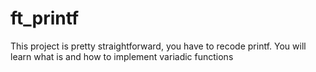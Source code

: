 # ft_printf
This project is pretty straightforward, you have to recode printf. You will learn what is and how to implement variadic functions
